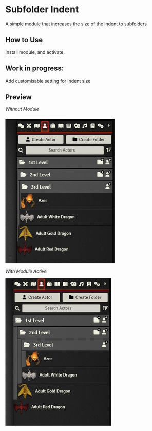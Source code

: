 # Subfolder Indent
A simple module that increases the size of the indent to subfolders

## How to Use
Install module, and activate.

## Work in progress:
Add customisable setting for indent size

## Preview
*Without Module*

![Without module active](/examples/example-off.jpg)

*With Module Active*

![With module active](/examples/example-on.jpg)
